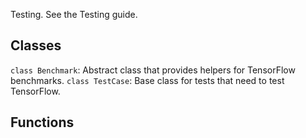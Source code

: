 Testing.
See the Testing guide.
## Classes
`class Benchmark`: Abstract class that provides helpers for TensorFlow benchmarks.
`class TestCase`: Base class for tests that need to test TensorFlow.
## Functions
